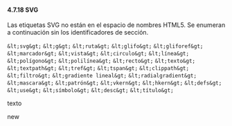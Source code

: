 #### 4.7.18 SVG<a name="4718-svg"></a>

Las etiquetas SVG no están en el espacio de nombres HTML5. Se enumeran a continuación sin los identificadores de sección.

`&lt;svg&gt;`
`&lt;g&gt;`
`&lt;ruta&gt;`
`&lt;glifo&gt;`
`&lt;gliforef&gt;`
`&lt;marcador&gt;`
`&lt;vista&gt;`
`&lt;circulo&gt;`
`&lt;línea&gt;`
`&lt;polígono&gt;`
`&lt;polilínea&gt;`
`&lt;recto&gt;`
`&lt;texto&gt;`
`&lt;textpath&gt;`
`&lt;tref&gt;`
`&lt;tspan&gt;`
`&lt;clippath&gt;`
`&lt;filtro&gt;`
`&lt;gradiente lineal&gt;`
`&lt;radialgradient&gt;`
`&lt;mascara&gt;`
`&lt;patrón&gt;`
`&lt;vkern&gt;`
`&lt;hkern&gt;`
`&lt;defs&gt;`
`&lt;use&gt;`
`&lt;símbolo&gt;`
`&lt;desc&gt;`
`&lt;título&gt;`

texto

new
